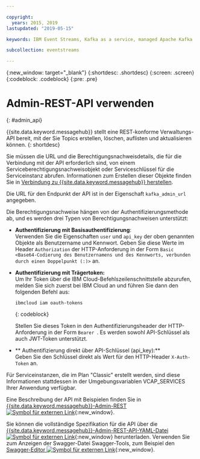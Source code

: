 ```yaml
---

copyright:
  years: 2015, 2019
lastupdated: "2019-05-15"

keywords: IBM Event Streams, Kafka as a service, managed Apache Kafka

subcollection: eventstreams

---
```


{:new_window: target="_blank"}
{:shortdesc: .shortdesc}
{:screen: .screen}
{:codeblock: .codeblock}
{:pre: .pre}

# Admin-REST-API verwenden
{: #admin_api}

{{site.data.keyword.messagehub}} stellt eine REST-konforme Verwaltungs-API bereit, mit der Sie Topics erstellen, löschen, auflisten und aktualisieren können.
{: shortdesc}

Sie müssen die URL und die Berechtigungsnachweisdetails, die für die Verbindung mit der API erforderlich sind, von einem Serviceberechtigungsnachweisobjekt oder Serviceschlüssel für die Serviceinstanz abrufen. Informationen zum Erstellen dieser Objekte finden Sie in [Verbindung zu {{site.data.keyword.messagehub}} herstellen](/docs/services/EventStreams?topic=eventstreams-connecting).

Die URL für den Endpunkt der API ist in der Eigenschaft <code>kafka_admin_url</code> angegeben.

Die Berechtigungsnachweise hängen von der Authentifizierungsmethode ab, und es werden drei Typen von Berechtigungsnachweisen unterstützt:

* **Authentifizierung mit Basisauthentifizierung**:<br/>
    Verwenden Sie die Eigenschaften <code>user</code> und <code>api_key</code> der oben genannten Objekte als Benutzername und Kennwort. Geben Sie diese Werte im Header <code>Authorization</code> der HTTP-Anforderung in der Form <code>Basic &lt;Base64-Codierung des Benutzernamens und des Kennworts, verbunden durch einen Doppelpunkt (:)&gt;</code> an.

* **Authentifizierung mit Trägertoken:**<br/>
    Um Ihr Token über die IBM Cloud-Befehlszeilenschnittstelle abzurufen, melden Sie sich zuerst bei IBM Cloud an und führen Sie dann den folgenden Befehl aus: 

    ```
    ibmcloud iam oauth-tokens
    ```
    {: codeblock}

    Stellen Sie dieses Token in den Authentifizierungsheader der HTTP-Anforderung in der Form <code>Bearer <Token></code>. Es werden sowohl API-Schlüssel als auch JWT-Token unterstützt. 

* ** Authentifizierung direkt über API-Schlüssel (api_key):**<br/>
    Geben Sie den Schlüssel direkt als Wert für den HTTP-Header <code>X-Auth-Token</code> an.

Für Serviceinstanzen, die im Plan "Classic" erstellt werden, sind diese Informationen stattdessen in der Umgebungsvariablen VCAP_SERVICES Ihrer Anwendung verfügbar.

Eine Beschreibung der API mit Beispielen finden Sie in [{{site.data.keyword.messagehub}}-Admin-REST ![Symbol für externen Link](../../icons/launch-glyph.svg "Symbol für externen Link")](https://github.com/ibm-messaging/event-streams-docs/tree/master/admin-rest-api){:new_window}.

Sie können die vollständige Spezifikation für die API über die [{{site.data.keyword.messagehub}}-Admin-REST-API-YAML-Datei ![Symbol für externen Link](../../icons/launch-glyph.svg "Symbol für externen Link")](https://github.com/ibm-messaging/event-streams-docs/blob/master/admin-rest-api/admin-rest-api.yaml){:new_window} herunterladen.
Verwenden Sie zum Anzeigen der Swagger-Datei Swagger-Tools, zum Beispiel den [Swagger-Editor ![Symbol für externen Link](../../icons/launch-glyph.svg "Symbol für externen Link")](http://editor.swagger.io/#/){:new_window}.




